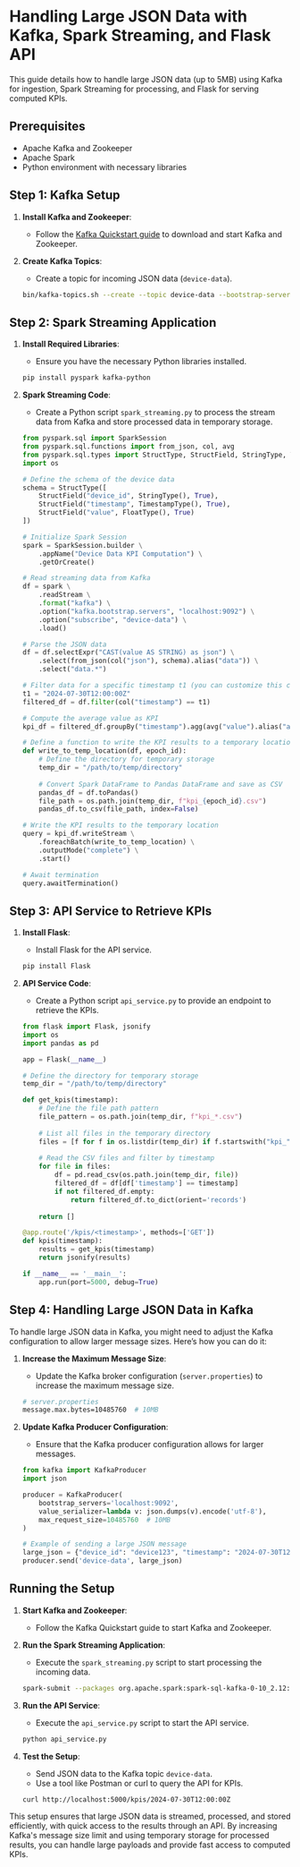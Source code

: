 # Handling Large JSON Data with Kafka, Spark Streaming, and Flask API

This guide details how to handle large JSON data (up to 5MB) using Kafka for ingestion, Spark Streaming for processing, and Flask for serving computed KPIs.

## Prerequisites

- Apache Kafka and Zookeeper
- Apache Spark
- Python environment with necessary libraries

## Step 1: Kafka Setup

1. **Install Kafka and Zookeeper**:
   - Follow the [Kafka Quickstart guide](https://kafka.apache.org/quickstart) to download and start Kafka and Zookeeper.

2. **Create Kafka Topics**:
   - Create a topic for incoming JSON data (`device-data`).

    ```sh
    bin/kafka-topics.sh --create --topic device-data --bootstrap-server localhost:9092 --partitions 10 --replication-factor 1
    ```

## Step 2: Spark Streaming Application

1. **Install Required Libraries**:
   - Ensure you have the necessary Python libraries installed.

    ```sh
    pip install pyspark kafka-python
    ```

2. **Spark Streaming Code**:
   - Create a Python script `spark_streaming.py` to process the stream data from Kafka and store processed data in temporary storage.

    ```python
    from pyspark.sql import SparkSession
    from pyspark.sql.functions import from_json, col, avg
    from pyspark.sql.types import StructType, StructField, StringType, TimestampType, FloatType
    import os

    # Define the schema of the device data
    schema = StructType([
        StructField("device_id", StringType(), True),
        StructField("timestamp", TimestampType(), True),
        StructField("value", FloatType(), True)
    ])

    # Initialize Spark Session
    spark = SparkSession.builder \
        .appName("Device Data KPI Computation") \
        .getOrCreate()

    # Read streaming data from Kafka
    df = spark \
        .readStream \
        .format("kafka") \
        .option("kafka.bootstrap.servers", "localhost:9092") \
        .option("subscribe", "device-data") \
        .load()

    # Parse the JSON data
    df = df.selectExpr("CAST(value AS STRING) as json") \
        .select(from_json(col("json"), schema).alias("data")) \
        .select("data.*")

    # Filter data for a specific timestamp t1 (you can customize this condition)
    t1 = "2024-07-30T12:00:00Z"
    filtered_df = df.filter(col("timestamp") == t1)

    # Compute the average value as KPI
    kpi_df = filtered_df.groupBy("timestamp").agg(avg("value").alias("average_value"))

    # Define a function to write the KPI results to a temporary location
    def write_to_temp_location(df, epoch_id):
        # Define the directory for temporary storage
        temp_dir = "/path/to/temp/directory"
        
        # Convert Spark DataFrame to Pandas DataFrame and save as CSV
        pandas_df = df.toPandas()
        file_path = os.path.join(temp_dir, f"kpi_{epoch_id}.csv")
        pandas_df.to_csv(file_path, index=False)

    # Write the KPI results to the temporary location
    query = kpi_df.writeStream \
        .foreachBatch(write_to_temp_location) \
        .outputMode("complete") \
        .start()

    # Await termination
    query.awaitTermination()
    ```

## Step 3: API Service to Retrieve KPIs

1. **Install Flask**:
   - Install Flask for the API service.

    ```sh
    pip install Flask
    ```

2. **API Service Code**:
   - Create a Python script `api_service.py` to provide an endpoint to retrieve the KPIs.

    ```python
    from flask import Flask, jsonify
    import os
    import pandas as pd

    app = Flask(__name__)

    # Define the directory for temporary storage
    temp_dir = "/path/to/temp/directory"

    def get_kpis(timestamp):
        # Define the file path pattern
        file_pattern = os.path.join(temp_dir, f"kpi_*.csv")
        
        # List all files in the temporary directory
        files = [f for f in os.listdir(temp_dir) if f.startswith("kpi_")]
        
        # Read the CSV files and filter by timestamp
        for file in files:
            df = pd.read_csv(os.path.join(temp_dir, file))
            filtered_df = df[df['timestamp'] == timestamp]
            if not filtered_df.empty:
                return filtered_df.to_dict(orient='records')
        
        return []

    @app.route('/kpis/<timestamp>', methods=['GET'])
    def kpis(timestamp):
        results = get_kpis(timestamp)
        return jsonify(results)

    if __name__ == '__main__':
        app.run(port=5000, debug=True)
    ```

## Step 4: Handling Large JSON Data in Kafka

To handle large JSON data in Kafka, you might need to adjust the Kafka configuration to allow larger message sizes. Here’s how you can do it:

1. **Increase the Maximum Message Size**:
   - Update the Kafka broker configuration (`server.properties`) to increase the maximum message size.

    ```sh
    # server.properties
    message.max.bytes=10485760  # 10MB
    ```

2. **Update Kafka Producer Configuration**:
   - Ensure that the Kafka producer configuration allows for larger messages.

    ```python
    from kafka import KafkaProducer
    import json

    producer = KafkaProducer(
        bootstrap_servers='localhost:9092',
        value_serializer=lambda v: json.dumps(v).encode('utf-8'),
        max_request_size=10485760  # 10MB
    )

    # Example of sending a large JSON message
    large_json = {"device_id": "device123", "timestamp": "2024-07-30T12:00:00Z", "value": 42.0}
    producer.send('device-data', large_json)
    ```

## Running the Setup

1. **Start Kafka and Zookeeper**:
   - Follow the Kafka Quickstart guide to start Kafka and Zookeeper.

2. **Run the Spark Streaming Application**:
   - Execute the `spark_streaming.py` script to start processing the incoming data.

    ```sh
    spark-submit --packages org.apache.spark:spark-sql-kafka-0-10_2.12:3.0.1 spark_streaming.py
    ```

3. **Run the API Service**:
   - Execute the `api_service.py` script to start the API service.

    ```sh
    python api_service.py
    ```

4. **Test the Setup**:
   - Send JSON data to the Kafka topic `device-data`.
   - Use a tool like Postman or curl to query the API for KPIs.

    ```sh
    curl http://localhost:5000/kpis/2024-07-30T12:00:00Z
    ```

This setup ensures that large JSON data is streamed, processed, and stored efficiently, with quick access to the results through an API. By increasing Kafka's message size limit and using temporary storage for processed results, you can handle large payloads and provide fast access to computed KPIs.
